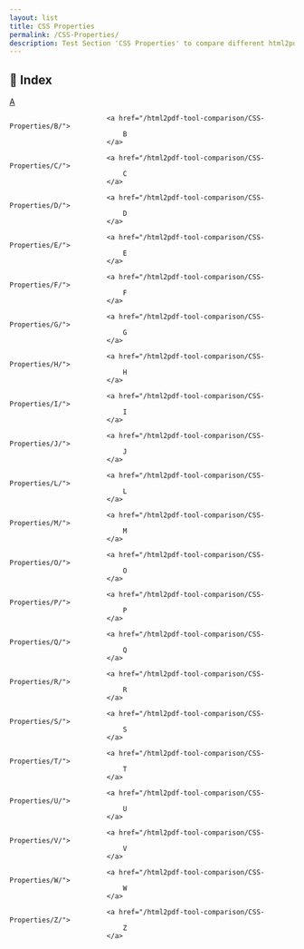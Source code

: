 ```yaml
---
layout: list
title: CSS Properties
permalink: /CSS-Properties/
description: Test Section 'CSS Properties' to compare different html2pdf tools.
---
```


## 📑 Index
<div class="boxes">
                            <a href="/html2pdf-tool-comparison/CSS-Properties/A/">
                                A
                            </a>

                            <a href="/html2pdf-tool-comparison/CSS-Properties/B/">
                                B
                            </a>

                            <a href="/html2pdf-tool-comparison/CSS-Properties/C/">
                                C
                            </a>

                            <a href="/html2pdf-tool-comparison/CSS-Properties/D/">
                                D
                            </a>

                            <a href="/html2pdf-tool-comparison/CSS-Properties/E/">
                                E
                            </a>

                            <a href="/html2pdf-tool-comparison/CSS-Properties/F/">
                                F
                            </a>

                            <a href="/html2pdf-tool-comparison/CSS-Properties/G/">
                                G
                            </a>

                            <a href="/html2pdf-tool-comparison/CSS-Properties/H/">
                                H
                            </a>

                            <a href="/html2pdf-tool-comparison/CSS-Properties/I/">
                                I
                            </a>

                            <a href="/html2pdf-tool-comparison/CSS-Properties/J/">
                                J
                            </a>

                            <a href="/html2pdf-tool-comparison/CSS-Properties/L/">
                                L
                            </a>

                            <a href="/html2pdf-tool-comparison/CSS-Properties/M/">
                                M
                            </a>

                            <a href="/html2pdf-tool-comparison/CSS-Properties/O/">
                                O
                            </a>

                            <a href="/html2pdf-tool-comparison/CSS-Properties/P/">
                                P
                            </a>

                            <a href="/html2pdf-tool-comparison/CSS-Properties/Q/">
                                Q
                            </a>

                            <a href="/html2pdf-tool-comparison/CSS-Properties/R/">
                                R
                            </a>

                            <a href="/html2pdf-tool-comparison/CSS-Properties/S/">
                                S
                            </a>

                            <a href="/html2pdf-tool-comparison/CSS-Properties/T/">
                                T
                            </a>

                            <a href="/html2pdf-tool-comparison/CSS-Properties/U/">
                                U
                            </a>

                            <a href="/html2pdf-tool-comparison/CSS-Properties/V/">
                                V
                            </a>

                            <a href="/html2pdf-tool-comparison/CSS-Properties/W/">
                                W
                            </a>

                            <a href="/html2pdf-tool-comparison/CSS-Properties/Z/">
                                Z
                            </a>
</div>


